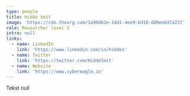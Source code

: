 ```yaml
---
type: people
title: Hidde Smit
image: 'https://cdn.theorg.com/1a90d62e-14d1-4ee9-bd18-d89ee647a237'
role: Researcher level 2
intro: null
links:
  - name: LinkedIn
    link: 'https://www.linkedin.com/in/hiddes'
  - name: Twitter
    link: 'https://twitter.com/HiddeSmit'
  - name: Website
    link: 'https://www.cybereagle.io'
---
```

Tekst null
